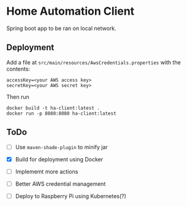 # Home Automation Client

Spring boot app to be ran on local network.

## Deployment

Add a file at `src/main/resources/AwsCredentials.properties` with 
the contents:

```
accessKey=<your AWS access key>
secretKey=<your AWS secret key>
```

Then run
```
docker build -t ha-client:latest .
docker run -p 8080:8080 ha-client:latest
```

## ToDo
- [ ] Use `maven-shade-plugin` to minify jar
- [x] Build for deployment using Docker
- [ ] Implememt more actions
- [ ] Better AWS credential management
- [ ] Deploy to Raspberry Pi using Kubernetes(?)


